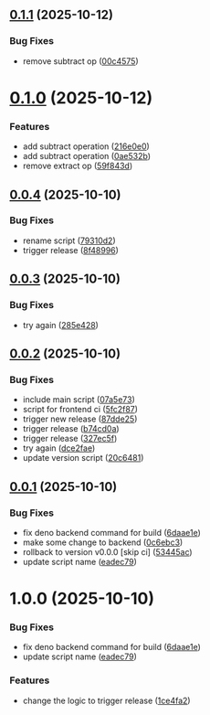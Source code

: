 ## [0.1.1](https://github.com/ignatij/deno-monorepo-poc/compare/v0.1.0-modular-monolith...v0.1.1-modular-monolith) (2025-10-12)


### Bug Fixes

* remove subtract op ([00c4575](https://github.com/ignatij/deno-monorepo-poc/commit/00c4575534e2f954e2baaf31da859fb5d9044275))

# [0.1.0](https://github.com/ignatij/deno-monorepo-poc/compare/v0.0.4-modular-monolith...v0.1.0-modular-monolith) (2025-10-12)


### Features

* add subtract operation ([216e0e0](https://github.com/ignatij/deno-monorepo-poc/commit/216e0e09a450e4a121a45acd4268aefa46847bfb))
* add subtract operation ([0ae532b](https://github.com/ignatij/deno-monorepo-poc/commit/0ae532be6bea9782d2b3e136386214218aef952a))
* remove extract op ([59f843d](https://github.com/ignatij/deno-monorepo-poc/commit/59f843d3152eb0f88a28278b500a7f470bd7e37e))

## [0.0.4](https://github.com/ignatij/deno-monorepo-poc/compare/v0.0.3-modular-monolith...v0.0.4-modular-monolith) (2025-10-10)


### Bug Fixes

* rename script ([79310d2](https://github.com/ignatij/deno-monorepo-poc/commit/79310d2aa335a70d0db66249a4a00cf4b586423c))
* trigger release ([8f48996](https://github.com/ignatij/deno-monorepo-poc/commit/8f48996e49a79d8c310bcc9aa5405b3fb15a5e4a))

## [0.0.3](https://github.com/ignatij/deno-monorepo-poc/compare/v0.0.2-modular-monolith...v0.0.3-modular-monolith) (2025-10-10)


### Bug Fixes

* try again ([285e428](https://github.com/ignatij/deno-monorepo-poc/commit/285e4282a17337807ad367cd91b2f3084f9dcd08))

## [0.0.2](https://github.com/ignatij/deno-monorepo-poc/compare/v0.0.1-modular-monolith...v0.0.2-modular-monolith) (2025-10-10)


### Bug Fixes

* include main script ([07a5e73](https://github.com/ignatij/deno-monorepo-poc/commit/07a5e73e4ed85824bfa0045a6eb7d9ebb2a1513f))
* script for frontend ci ([5fc2f87](https://github.com/ignatij/deno-monorepo-poc/commit/5fc2f871f23e74874cbf008954d4e1c1eec8ae72))
* trigger new release ([87dde25](https://github.com/ignatij/deno-monorepo-poc/commit/87dde256dc056130efc022429660ba72c424f054))
* trigger release ([b74cd0a](https://github.com/ignatij/deno-monorepo-poc/commit/b74cd0a5857bbca32f461733362141932809785e))
* trigger release ([327ec5f](https://github.com/ignatij/deno-monorepo-poc/commit/327ec5f43c16cc08996a9a202ce8ff8733ef819c))
* try again ([dce2fae](https://github.com/ignatij/deno-monorepo-poc/commit/dce2fae025c3e9267eaec60f3285941d2a5913db))
* update version script ([20c6481](https://github.com/ignatij/deno-monorepo-poc/commit/20c6481790aea6d13226dfc0e5f6aca0eafa655a))

## [0.0.1](https://github.com/ignatij/deno-monorepo-poc/compare/v0.0.0-modular-monolith...v0.0.1-modular-monolith) (2025-10-10)


### Bug Fixes

* fix deno backend command for build ([6daae1e](https://github.com/ignatij/deno-monorepo-poc/commit/6daae1e80435415d7a7e7f141410bb6c1a04c04f))
* make some change to backend ([0c6ebc3](https://github.com/ignatij/deno-monorepo-poc/commit/0c6ebc3792d2e78c6f62459e022f15afd06bf845))
* rollback to version v0.0.0 [skip ci] ([53445ac](https://github.com/ignatij/deno-monorepo-poc/commit/53445ac59fd077ecf6313ea1145c145dd9633253))
* update script name ([eadec79](https://github.com/ignatij/deno-monorepo-poc/commit/eadec7905ccc90dde9c83b5569e441df1b761cef))

# 1.0.0 (2025-10-10)


### Bug Fixes

* fix deno backend command for build ([6daae1e](https://github.com/ignatij/deno-monorepo-poc/commit/6daae1e80435415d7a7e7f141410bb6c1a04c04f))
* update script name ([eadec79](https://github.com/ignatij/deno-monorepo-poc/commit/eadec7905ccc90dde9c83b5569e441df1b761cef))


### Features

* change the logic to trigger release ([1ce4fa2](https://github.com/ignatij/deno-monorepo-poc/commit/1ce4fa26b7c5ea2f9c476e456a837ebee1dce37c))
